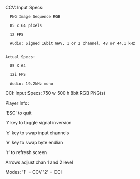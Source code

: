 CCV:
    Input Specs:

      PNG Image Sequence RGB

      85 x 64 pixels

      12 FPS

      Audio: Signed 16bit WAV, 1 or 2 channel, 48 or 44.1 kHz


    Actual Specs:

      85 X 64

      12i FPS

      Audio: 19.2kHz mono

CCI:
    Input Specs:
        750 w
        500 h
        8bit RGB
        PNG(s)


Player Info:

  'ESC' to quit

  'i' key to toggle signal inversion

  'c' key to swap input channels

  'e' key to swap byte endian

  'r' to refresh screen

  Arrows adjust chan 1 and 2 level

  Modes:
      '1' = CCV
      '2' = CCI
